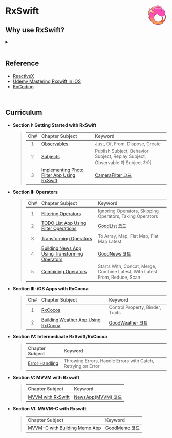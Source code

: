 # RxSwift <img src = "https://github.com/ReactiveX/RxSwift/raw/main/assets/RxSwift_Logo.png" width = 60  align = right> 

## Why use RxSwift?
  
<details>
<summary></summary>
  
### Rx

Reactive Extensions을 사용하는 라이브러리이다.

즉, Reactive Programming을 쉽게 할 수 있도록 돕는 역할을 한다.

데이터의 흐름과 그에 대한 처리를 정의해놓고, 흐름에서 변경사항이 생기면 미리 정의해둔 방식에 따라 변화를 주는 프로그래밍 방식이다. 결국 반응형인데 **변화에 실시간으로 반응**하기 때문 !

> 그래서 RxSwift는 함수형 프로그래밍인 Swift에 반응형 프로그래밍을 더해주는 라이브러리로 볼 수 있다.

---

### RxSwift를 사용함으로써

- **반응형 패러다임이 제공하는 명확함으로 비동기를 동기화된 것처럼 작성이 가능하다.**

곳곳에 DispatchQueue, OperationQueue,, 를 하나의 비동기 코드로 개발이 가능하다.

이렇게 Rx로 일관된 코드를 작성하면서 확장이 불가능한 아키텍쳐 패턴의 확장이 가능하고, 서로 다르게 구현한 로직을 조합하기 쉽다.


- **Thread 처리가 쉬워진다. → 콜백지옥에서 벗어날 수 있음!**

만약 RxSwift를 사용하지 않는다면?

A라는 값을 받아와야 B라는 값을 받아올 수 있고, B라는 값을 받아와야 C라는 값을 받아올 수 있는 상황에서는 흔히 말하는 콜백(CallBack) 지옥이 코드에 나타나게 될 수 있다.

하지만 Rx를 이용하여 가독성을 높이고, 스레드를 쉽게 넘나들며 콜백 지옥을 탈출할 수 있을 것이다. 따라서 UI 이벤트, 네트워크 처리 등의 **데이터를 갱신했을 때의 처리가 쉬워지고,** 그만큼 **코드도 깔끔**해질 것이다.


### 주의할 점

- **클로저의 사용이 많다.**

캡쳐리스트를 사용하여 메모리 누수를 일으키는 강한 순환 참조 (Strong reference cycle)을 피할 수 있게 신경써야한다.

클로저에서는 value type이라고 하더라도, 해당 객체가 만들어진 곳의 인스턴스를 참조할 것이다.
캡쳐리스트를 해주지 않는다면, race condition 같은 것이 발생할 수 있다.

---

> **참고**
> 
- [끄적이는 개발노트](https://beenii.tistory.com/178)
- [Clint Jang 블로그](https://medium.com/@jang.wangsu/ios-swift-rxswift-%EC%99%9C-%EC%82%AC%EC%9A%A9%ED%95%98%EB%A9%B4-%EC%A2%8B%EC%9D%84%EA%B9%8C%EC%9A%94-5c9995f47bab)
</div>
</details>

<br>

## Reference
- [ReactiveX](http://reactivex.io/)
- [Udemy Mastering Rxswift in iOS](https://www.udemy.com/course/mastering-rxswift-in-ios/)
- [KxCoding](https://www.youtube.com/watch?v=m41N4czHGF4&list=PLziSvys01Oek7ANk4rzOYobnUU_FTu5ns)

<br>

## Curriculum

* **Section I: Getting Started with RxSwift**
  > | Ch# | Chapter Subject | Keyword |
  > |:---:| :--- | :--- |
  > |1| [Observables](https://llan.tistory.com/12?category=964985) | Just, Of, From, Dispose, Create |
  > |2| [Subjects](https://llan.tistory.com/13?category=964985) | Publish Subject, Behavior Subject, Replay Subject, Observable 과 Subject 차이 |
  > |3| [Implementing Photo Filter App Using RxSwift](https://llan.tistory.com/14?category=964985) | [CameraFilter 코드](https://github.com/camosss/RxSwift/tree/main/CameraFilter) |

* **Section II: Operators**
  > | Ch# | Chapter Subject | Keyword |
  > |:---:| :--- | :--- |
  > |1| [Filtering Operators](https://llan.tistory.com/15?category=964985) | Ignoring Operators, Skipping Operators, Taking Operators |
  > |2| [TODO List App Using Filter Operations](https://llan.tistory.com/16?category=964985) | [GoodList 코드](https://github.com/camosss/RxSwift/tree/main/GoodList) |
  > |3| [Transforming Operators](https://llan.tistory.com/18?category=964985) | To Array, Map, Flat Map, Flat Map Latest |
  > |4| [Building News App Using Transforming Operators](https://llan.tistory.com/19?category=964985) | [GoodNews 코드](https://github.com/camosss/RxSwift/tree/main/GoodNews) |
  > |5| [Combining Operators](https://llan.tistory.com/20?category=964985) | Starts With, Concat, Merge, Combine Latest, With Latest From, Reduce, Scan |


* **Section III: iOS Apps with RxCocoa**
  > | Ch# | Chapter Subject | Keyword |
  > | :---: | :--- | :--- |
  > |1| [RxCocoa](https://llan.tistory.com/21?category=964985) | Control Property, Binder, Traits |
  > |2| [Building Weather App Using RxCocoa](https://llan.tistory.com/22?category=964985)| [GoodWeather 코드](https://github.com/camosss/RxSwift/tree/main/GoodWeather) |


* **Section IV: Intermediaate RxSwift/RxCocoa**
  > | Chapter Subject | Keyword |
  > | :--- | :--- |
  > | [Error Handling](https://llan.tistory.com/23?category=964985) | Throwing Errors, Handle Errors with Catch, Retrying on Error |


* **Section V: MVVM with Rxswift**
  > | Chapter Subject | Keyword |
  > | :--- | :--- |
  > | [MVVM with RxSwift](https://llan.tistory.com/24?category=964985) | [NewsApp(MVVM) 코드](https://github.com/camosss/RxSwift/tree/main/NewsAppMVVM) |


* **Section VI: MVVM-C with Rxswift**
  > | Chapter Subject | Keyword |
  > | :--- | :--- |
  > | [MVVM-C with Building Memo App](https://www.notion.so/Building-Memo-App-b92971e0ef5f46229a7ffc8066953760) | [GoodMemo 코드](https://github.com/camosss/RxSwift/tree/main/GoodMemo) |






